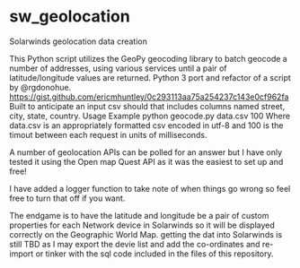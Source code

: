 # sw_geolocation
Solarwinds geolocation data creation

This Python script utilizes the GeoPy geocoding library to batch geocode a number of addresses, using various services
until a pair of latitude/longitude values are returned. Python 3 port and refactor of a script by @rgdonohue.
https://gist.github.com/ericmhuntley/0c293113aa75a254237c143e0cf962fa
Built to anticipate an input csv should that includes columns named street, city, state, country.
Usage Example
python geocode.py data.csv 100
Where data.csv is an appropriately formatted csv encoded in utf-8 and 100 is the timout between each request in units of
milliseconds.

A number of geolocation APIs can be polled for an answer but I have only tested it using the Open map Quest API as it was the easiest to set up and free!

I have added a logger function to take note of when things go wrong so feel free to turn that off if you want.

The endgame is to have the latitude and longitude be a pair of custom properties for each Network device in Solarwinds so it will be displayed correctly on the Geographic World Map. getting the dat into Solarwinds is still TBD as I may export the devie list and add the co-ordinates and re-import or tinker with the sql code included in the files of this repository.
